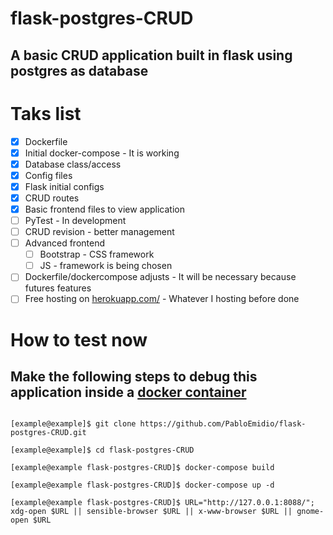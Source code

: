 # flask-postgres-CRUD

## A basic CRUD application built in flask using postgres as database

# Taks list
- [x] Dockerfile
- [x] Initial docker-compose - It is working
- [x] Database class/access
- [x] Config files
- [x] Flask initial configs
- [x] CRUD routes
- [x] Basic frontend files to view application
- [ ] PyTest - In development
- [ ] CRUD revision - better management
- [ ] Advanced frontend
  - [ ] Bootstrap - CSS framework
  - [ ] JS - framework is being chosen
- [ ] Dockerfile/dockercompose adjusts - It will be necessary because futures features
- [ ] Free hosting on [herokuapp.com/](https://herokuapp.com/) - Whatever I hosting before done

# How to test now
## Make the following steps to debug this application inside a [docker container](https://docs.docker.com/get-started/)
  ``` 

  [example@example]$ git clone https://github.com/PabloEmidio/flask-postgres-CRUD.git

  [example@example]$ cd flask-postgres-CRUD

  [example@example flask-postgres-CRUD]$ docker-compose build

  [example@example flask-postgres-CRUD]$ docker-compose up -d

  [example@example flask-postgres-CRUD]$ URL="http://127.0.0.1:8088/"; xdg-open $URL || sensible-browser $URL || x-www-browser $URL || gnome-open $URL

  ```

